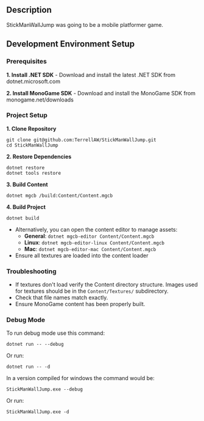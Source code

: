 ## Description
StickManWallJump was going to be a mobile platformer game.

## Development Environment Setup
### Prerequisites
**1. Install .NET SDK** - Download and install the latest .NET SDK from dotnet.microsoft.com

**2. Install MonoGame SDK** - Download and install the MonoGame SDK from monogame.net/downloads
### Project Setup
**1. Clone Repository**
```
git clone git@github.com:TerrellAW/StickManWallJump.git
cd StickManWallJump
```
**2. Restore Dependencies**
```
dotnet restore
dotnet tools restore
```
**3. Build Content**
```
dotnet mgcb /build:Content/Content.mgcb
```
**4. Build Project**
```
dotnet build
```
- Alternatively, you can open the content editor to manage assets:
  - **General**: `dotnet mgcb-editor Content/Content.mgcb`
  - **Linux**: `dotnet mgcb-editor-linux Content/Content.mgcb`
  - **Mac**: `dotnet mgcb-editor-mac Content/Content.mgcb`
- Ensure all textures are loaded into the content loader
### Troubleshooting
- If textures don't load verify the Content directory structure. Images used for textures should be in the `Content/Textures/` subdirectory.
- Check that file names match exactly.
- Ensure MonoGame content has been properly built.
### Debug Mode
To run debug mode use this command:
```
dotnet run -- --debug
```
Or run:
```
dotnet run -- -d
```
In a version compiled for windows the command would be:
```
StickManWallJump.exe --debug
```
Or run:
```
StickManWallJump.exe -d
```
